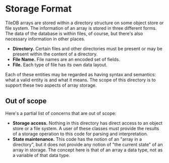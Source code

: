# Storage Format

TileDB arrays are stored within a directory structure on some object store or file system. The information of an array is stored in three different forms. The data of the database is within files, of course, but there's also necessary information in other places.

* **Directory.** Certain files and other directories must be present or may be present within the content of a directory.
* **File Name.** File names are an encoded set of fields.
* **File.** Each type of file has its own data layout.

Each of these entities may be regarded as having syntax and semantics: what a valid entity is and what it means. The scope of this directory is to support these two aspects of array storage.

## Out of scope
Here's a partial list of concerns that are out of scope:

* **Storage access.** Nothing in this directory has direct access to an object store or a file system. A user of these classes must provide the results of a storage operation to this code for parsing and interpretation.
* **State maintenance.** This code has the notion of an "array in a directory", but it does not provide any notion of "the current state" of an array in storage. The concept here is that of an array a data type, not as a variable of that data type. 